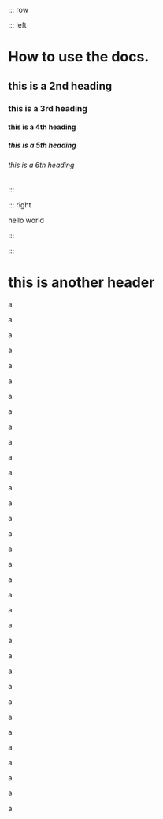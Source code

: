 ::: row

::: left

# How to use the docs.

## this is a 2nd heading

### this is a 3rd heading

#### this is a 4th heading

##### this is a 5th heading

###### this is a 6th heading

:::

::: right

hello world

:::

:::

# this is another header

a

a

a

a

a

a

a

a

a

a

a

a

a

a

a

a

a

a

a

a

a

a

a

a

a

a

a

a

a

a

a

a

a

a
